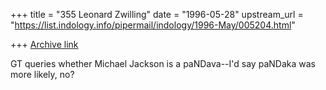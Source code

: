 +++
title = "355 Leonard Zwilling"
date = "1996-05-28"
upstream_url = "https://list.indology.info/pipermail/indology/1996-May/005204.html"

+++
[Archive link](https://list.indology.info/pipermail/indology/1996-May/005204.html)

GT queries whether Michael Jackson is a paNDava--I'd say paNDaka was more
likely, no?





